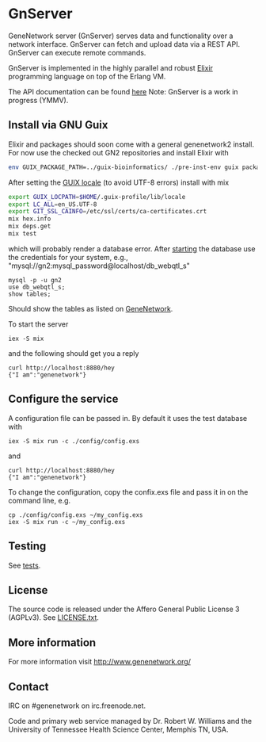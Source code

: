 # GnServer

GeneNetwork server (GnServer) serves data and functionality over a
network interface. GnServer can fetch and upload data via a REST
API. GnServer can execute remote commands.

GnServer is implemented in the highly parallel and robust
[Elixir](http://elixir-lang.org) programming language on top of the
Erlang VM.

The API documentation can be found [here](./doc/API.md)
Note: GnServer is a work in progress (YMMV).

## Install via GNU Guix

Elixir and packages should soon come with a general genenetwork2
install. For now use the checked out GN2 repositories and install
Elixir with

```sh
env GUIX_PACKAGE_PATH=../guix-bioinformatics/ ./pre-inst-env guix package -i elixir
```

After setting the
[GUIX locale](https://github.com/pjotrp/guix-notes/blob/master/INSTALL.org#set-locale) (to avoid UTF-8 errors) install with mix

```sh
export GUIX_LOCPATH=$HOME/.guix-profile/lib/locale
export LC_ALL=en_US.UTF-8
export GIT_SSL_CAINFO=/etc/ssl/certs/ca-certificates.crt
mix hex.info
mix deps.get
mix test
```

which will probably render a database error. After
[starting](https://github.com/pjotrp/genenetwork2/tree/master/doc#run-mysql-server)
the database use the credentials for your system, e.g.,
"mysql://gn2:mysql_password@localhost/db_webqtl_s"

```
mysql -p -u gn2
use db_webqtl_s;
show tables;
```

Should show the tables as listed on [GeneNetwork](http://genenetwork.org/webqtl/main.py?FormID=schemaShowPage).

To start the server

```
iex -S mix
```

and the following should get you a reply

```
curl http://localhost:8880/hey
{"I am":"genenetwork"}
```

## Configure the service

A configuration file can be passed in. By default it uses the
test database with

```
iex -S mix run -c ./config/config.exs
```

and

```
curl http://localhost:8880/hey
{"I am":"genenetwork"}
```

To change the configuration, copy the confix.exs file and pass it in
on the command line, e.g.

```
cp ./config/config.exs ~/my_config.exs
iex -S mix run -c ~/my_config.exs
```

## Testing

See [tests](./doc/tests.org).

## License

The source code is released under the Affero General Public License 3
(AGPLv3). See [LICENSE.txt](LICENSE.txt).

## More information

For more information visit http://www.genenetwork.org/

## Contact

IRC on #genenetwork on irc.freenode.net.

Code and primary web service managed by Dr. Robert W. Williams and the
University of Tennessee Health Science Center, Memphis TN, USA.
